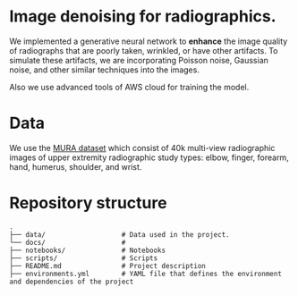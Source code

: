 # Image denoising for radiographics.
We implemented a generative neural network to **enhance** the image quality of radiographs that are poorly taken, wrinkled, or have other artifacts. To simulate these artifacts, we are incorporating Poisson noise, Gaussian noise, and other similar techniques into the images.

Also we use advanced tools of AWS cloud for training the model.

# Data
We use the [MURA dataset](https://stanfordmlgroup.github.io/competitions/mura/) which consist of 40k multi-view radiographic images of upper extremity radiographic study types: elbow, finger, forearm, hand, humerus, shoulder, and wrist. 

# Repository structure
```
.
├── data/                   # Data used in the project.
└── docs/                   # 
├── notebooks/              # Notebooks
├── scripts/                # Scripts 
├── README.md               # Project description
├── environments.yml        # YAML file that defines the environment and dependencies of the project 

```
